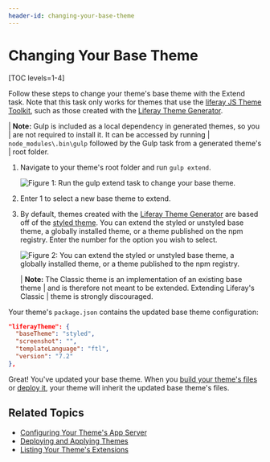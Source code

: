 ```yaml
---
header-id: changing-your-base-theme
---
```


# Changing Your Base Theme

[TOC levels=1-4]

Follow these steps to change your theme's base theme with the Extend task. Note 
that this task only works for themes that use the 
[liferay JS Theme Toolkit](https://github.com/liferay/liferay-themes-sdk/tree/master/packages), 
such as those created with the 
[Liferay Theme Generator](/docs/7-2/reference/-/knowledge_base/r/installing-the-theme-generator-and-creating-a-theme). 

| **Note:** Gulp is included as a local dependency in generated themes, so you 
| are not required to install it. It can be accessed by running 
| `node_modules\.bin\gulp` followed by the Gulp task from a generated theme's 
| root folder.

1.  Navigate to your theme's root folder and run `gulp extend`. 

    ![Figure 1: Run the `gulp extend` task to change your base theme.](../../../../images/theme-ext-changing-base-themes-gulp-extend-base-theme.png)
    
2.  Enter 1 to select a new base theme to extend. 

3.  By default, themes created with the 
    [Liferay Theme Generator](https://github.com/liferay/generator-liferay-theme) 
    are based off of the 
    [styled theme](https://www.npmjs.com/package/liferay-theme-styled). You can 
    extend the styled or unstyled base theme, a globally installed theme, or a 
    theme published on the npm registry. Enter the number for the option you 
    wish to select. 

    ![Figure 2: You can extend the styled or unstyled base theme, a globally installed theme, or a theme published to the npm registry.](../../../../images/theme-ext-changing-base-themes-gulp-extend-base-theme-choice.png)

    | **Note:** The Classic theme is an implementation of an existing base theme 
    | and is therefore not meant to be extended. Extending Liferay's Classic 
    | theme is strongly discouraged.

Your theme's `package.json` contains the updated base theme configuration:

```json
"liferayTheme": {
  "baseTheme": "styled",
  "screenshot": "",
  "templateLanguage": "ftl",
  "version": "7.2"
},
```

Great! You've updated your base theme. When you 
[build your theme's files](/docs/7-1/frameworks/-/knowledge_base/frameworks/building-your-themes-files) 
or 
[deploy it](/docs/7-1/frameworks/-/knowledge_base/frameworks/deploying-your-theme), 
your theme will inherit the updated base theme's files. 

## Related Topics

- [Configuring Your Theme's App Server](/docs/7-2/frameworks/-/knowledge_base/f/configuring-your-themes-app-server)
- [Deploying and Applying Themes](/docs/7-2/frameworks/-/knowledge_base/f/deploying-and-applying-themes)
- [Listing Your Theme's Extensions](/docs/7-2/frameworks/-/knowledge_base/f/listing-your-themes-extensions)
